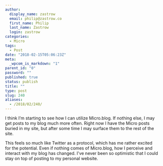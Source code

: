 ```yaml
---
author:
  display_name: zastrow
  email: philip@zastrow.co
  first_name: Philip
  last_name: Zastrow
  login: zastrow
categories:
  - Micro
tags:
  - Post
date: "2018-02-15T05:06:23Z"
meta:
  _wpcom_is_markdown: "1"
parent_id: "0"
password: ""
published: true
status: publish
title: ""
type: post
slug: 240
aliases:
  - /2018/02/240/
---
```

<p>I think I’m starting to see how I can utilize Micro.blog. If nothing else, I may get posts to my blog much more often. Right now I have the Micro posts buried in my site, but after some time I may surface them to the rest of the site.</p>
<p>This feels so much like Twitter as a protocol, which has me rather excited for the potential. Even if nothing comes of Micro.blog, how I perceive and interact with my blog has changed. I've never been so optimistic that I could stay on top of posting to my personal website.</p>
